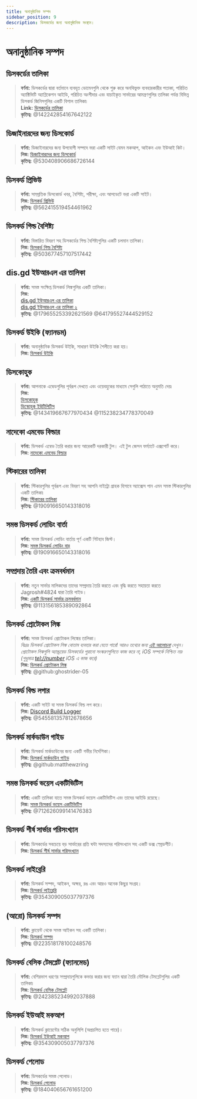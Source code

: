 ```yaml
---
title: অনানুষ্ঠানিক সম্পদ
sidebar_position: 9
description: ডিসকর্ডের জন্য অনানুষ্ঠানিক সংস্থান।
---
```


# অনানুষ্ঠানিক সম্পদ

## ডিসকর্ডের তালিকা

> **বর্ণনা:** ডিসকর্ডের দ্বারা বর্তমানে ব্যবহৃত ডোমেনগুলি থেকে শুরু করে অনথিভুক্ত ব্যবহারকারীর পতাকা, পরিচিত অ্যাক্টিভিটি অ্যাপ্লিকেশন আইডি, পরিচিত অংশীদার এবং যাচাইকৃত সার্ভারের আমন্ত্রণগুলির তালিকা পর্যন্ত বিভিন্ন ডিসকর্ড জিনিসগুলির একটি বিশাল তালিকা৷   <br/>
**Link:** [ডিসকর্ডের তালিকা](https://github.com/Delitefully/DiscordLists)   <br/>
**কৃতিত্ব:** @142242854167642122

## ডিজাইনারদের জন্য ডিসকোর্ড 

> **বর্ণনা:** ডিজাইনারদের জন্য উপযোগী সম্পদে ভরা একটি সাইট যেমন মকআপ, আইকন এবং ইউআই কিট।  <br/>
**লিঙ্ক:** [ডিজাইনারদের জন্য ডিসকোর্ড](https://dfd.muatex.uk/)  <br/>
**কৃতিত্ব:** @530408906686726144

## ডিসকর্ড প্রিভিউ

> **বর্ণনা:** সাম্প্রতিক ডিসকোর্ড খবর, বৈশিষ্ট্য, পরীক্ষা, এবং আপডেটে ভরা একটি সাইট।  <br/>
**লিঙ্ক:** [ডিসকর্ড প্রিভিউ](https://discordpreviews.com/)  <br/>
**কৃতিত্ব:** @562415519454461962

## ডিসকর্ড গিল্ড বৈশিষ্ট্য

> **বর্ণনা:** বিস্তারিত বিবরণ সহ ডিসকর্ডের গিল্ড বৈশিষ্ট্যগুলির একটি চলমান তালিকা।   <br/>
**লিঙ্ক:** [ডিসকর্ড গিল্ড বৈশিষ্ট্য](https://gist.github.com/Techy/ecc60b12e94f8fc8185f09b82aa91dd2)  <br/>
**কৃতিত্ব:** @503677457107517442

## dis.gd ইউআরএল এর তালিকা

> **বর্ণনা:** সমস্ত সংক্ষিপ্ত ডিসকর্ড লিঙ্কগুলির একটি তালিকা।   <br/>
**লিঙ্ক:**  <br/>
[dis.gd ইউআরএল এর তালিকা](https://herogamers.dev/dis.gd/)   <br/>
[dis.gd ইউআরএল এর তালিকা ২](https://thecutefoxxy.com/discord-shortlinks)  <br/>
**কৃতিত্ব:** @179655253392621569 @641795527444529152

## ডিসকর্ড উইকি (ফ্যানডম)

> **বর্ণনা:** অনানুষ্ঠানিক ডিসকর্ড উইকি, সাধারণ উইকি শৈলীতে করা হয়।   <br/>
**লিঙ্ক:** [ডিসকর্ড উইকি](https://discord.fandom.com/wiki/Discord)

## ডিসকোহুক

> **বর্ণনা:** আপনাকে এম্বেডগুলির পূর্বরূপ দেখতে এবং ওয়েবহুকের মাধ্যমে সেগুলি পাঠাতে অনুমতি দেয়৷   <br/>
**লিঙ্ক:** <br/>
[ডিসকোহুক](https://discohook.org/)   <br/>
[ডিস্কোহুক ইউটিলিটিস](https://dutils.shay.cat/)  <br/>
**কৃতিত্ব:** @143419667677970434 @115238234778370049

## নাদেকো এমবেড বিল্ডার

> **বর্ণনা:** ডিসকর্ড এম্বেড তৈরি করার জন্য আরেকটি দরকারী টুল। এই টুল জেসন ফর্ম্যাটে এক্সপোর্ট করে।   <br/>
**লিঙ্ক:** [নাদেকো এমবেড বিল্ডার](https://eb.nadeko.bot/)

## স্টিকারের তালিকা

> **বর্ণনা:** স্টিকারগুলির পূর্বরূপ এবং বিবরণ সহ আপনি নাইট্রো গ্রাহক হিসাবে অ্যাক্সেস পান এমন সমস্ত স্টিকারগুলির একটি তালিকা৷   <br/>
**লিঙ্ক:** [স্টিকারের তালিকা](https://stickers.advaith.io/)   <br/>
**কৃতিত্ব:** @190916650143318016

## সমস্ত ডিসকর্ড লোডিং বার্তা

> **বর্ণনা:** সমস্ত ডিসকর্ড লোডিং বার্তায় পূর্ণ একটি গিটহাব জিস্ট।  <br/>
**লিঙ্ক:** [সমস্ত ডিসকর্ড লোডিং বার্](https://gist.github.com/advaith1/540543d6a2b7fd66abdb0eb02c002f88)  <br/>
**কৃতিত্ব:** @190916650143318016

## সম্প্রদায় তৈরি এবং ক্রমবর্ধমান

> **বর্ণনা:** নতুন সার্ভার মালিকদের তাদের সম্প্রদায় তৈরি করতে এবং বৃদ্ধি করতে সহায়তা করতে Jagrosh#4824 দ্বারা তৈরি গাইড।   <br/>
**লিঙ্ক:** [একটি ডিসকর্ড সার্ভার ক্রমবর্ধমান](https://gist.github.com/jagrosh/342324d7084c9ebdac2fa3d0cd759d10)   <br/>
**কৃতিত্ব:** @113156185389092864

## ডিসকর্ড প্রোটোকল লিঙ্ক

> **বর্ণনা:** সমস্ত ডিসকর্ড প্রোটোকল লিঙ্কের তালিকা।   <br/>
*বিঃদ্রঃ ডিসকর্ড প্রোটোকল লিঙ্ক বোতাম ব্যবহার করা যেতে পারে! আরও তথ্যের জন্য [এই আলোচনা](https://github.com/discord/discord-api-docs/discussions/3347#discussioncomment-1405699) দেখুন। প্রোটোকল লিঙ্কগুলি অ্যান্ড্রয়েড ডিসকর্ডের পুরানো সংস্করণগুলিতে কাজ করে না, iOS সম্পর্কে নিশ্চিত নয়৷ (শুধুমাত্র <tel://number> iOS এ কাজ করে)*   <br/>
**লিঙ্ক:** [ডিসকর্ড প্রোটোকল লিঙ্ক](https://gist.github.com/ghostrider-05/8f1a0bfc27c7c4509b4ea4e8ce718af0)   <br/>
**কৃতিত্ব:** @github:ghostrider-05

## ডিসকর্ড বিল্ড লগার

> **বর্ণনা:** একটি সাইট যা সমস্ত ডিসকর্ড বিল্ড লগ করে।   <br/>
**লিঙ্ক:** [Discord Build Logger](https://discord.sale/)  
**কৃতিত্ব:** @545581357812678656

## ডিসকর্ড মার্কডাউন গাইড

> **বর্ণনা:** ডিসকর্ড মার্কডাউনের জন্য একটি গভীর নির্দেশিকা।  <br/>
**লিঙ্ক:** [ডিসকর্ড মার্কডাউন গাইড](https://gist.github.com/matthewzring/9f7bbfd102003963f9be7dbcf7d40e51)  <br/>
**কৃতিত্ব:** @github:matthewzring

## সমস্ত ডিসকর্ড ভয়েস একটিভিটিস

> **বর্ণনা:** একটি তালিকা যাতে সমস্ত ডিসকর্ড ভয়েস একটিভিটিস এবং তাদের আইডি রয়েছে।   <br/>
**লিঙ্ক:** [সমস্ত ডিসকর্ড ভয়েস একটিভিটিস](https://gist.github.com/GeneralSadaf/42d91a2b6a93a7db7a39208f2d8b53ad)   <br/>
**কৃতিত্ব:** @712626099141476383

## ডিসকর্ড শীর্ষ সার্ভার পরিসংখ্যান

> **বর্ণনা:** ডিসকর্ডের সবচেয়ে বড় সার্ভারের প্রতি ঘন্টা সদস্যদের পরিসংখ্যান সহ একটি ডক্স স্প্রেডশীট।   <br/>
**লিঙ্ক:** [ডিসকর্ড শীর্ষ সার্ভার পরিসংখ্যান](https://docs.google.com/spreadsheets/d/1gRQ44Goa8x_M714pSmPXLHW3BAK5LzWzRn1MVXPeVn4/edit#gid=0)

## ডিসকর্ড লাইব্রেরি

> **বর্ণনা:** ডিসকর্ড সম্পদ, আইকন, অক্ষর, রঙ এবং আরও অনেক কিছুর সংগ্রহ।   <br/>
**লিঙ্ক:** [ডিসকর্ড লাইব্রেরি](https://www.figma.com/community/file/1114896965920105129)   <br/>
**কৃতিত্ব:** @354309005037797376

## (আরো) ডিসকর্ড সম্পদ

> **বর্ণনা:** ক্লায়েন্ট থেকে সমস্ত আইকন সহ একটি তালিকা।   <br/>
**লিঙ্ক:** [ডিসকর্ড সম্পদ](https://gitlab.com/derpystuff/discord-asset-datamining )   <br/>
**কৃতিত্ব:** @223518178100248576

## ডিসকর্ড বেসিক টেমপ্লেট (ফ্যানমেড)

> **বর্ণনা:** বেশিরভাগ ধরণের সম্প্রদায়গুলিকে কভার করার জন্য ফ্যান দ্বারা তৈরি মৌলিক টেমপ্লেটগুলির একটি তালিকা৷  <br/>
**লিঙ্ক:** [ডিসকর্ড বেসিক টেমপ্লেট](https://gist.github.com/srnyx/12922980e75cf14508990bb36a6989a9)  <br/>
**কৃতিত্ব:** @242385234992037888

## ডিসকর্ড ইউআই মকআপ

> **বর্ণনা:** ডিসকর্ড ক্লায়েন্টের সঠিক অনুলিপি (অপ্রচলিত হতে পারে)।   <br/>
**লিঙ্ক:** [ডিসকর্ড ইউআই মকআপ](https://www.figma.com/community/file/994323951589690341/Discord-Desktop-UI)   <br/>
**কৃতিত্ব:** @354309005037797376

## ডিসকর্ড পেলোড

> **বর্ণনা:** ডিসকর্ডের সমস্ত পেলোড।   <br/>
**লিঙ্ক:** [ডিসকর্ড পেলোড](https://github.com/discord-payloads/discord-payloads)   <br/>
**কৃতিত্ব:** @184040656761651200
